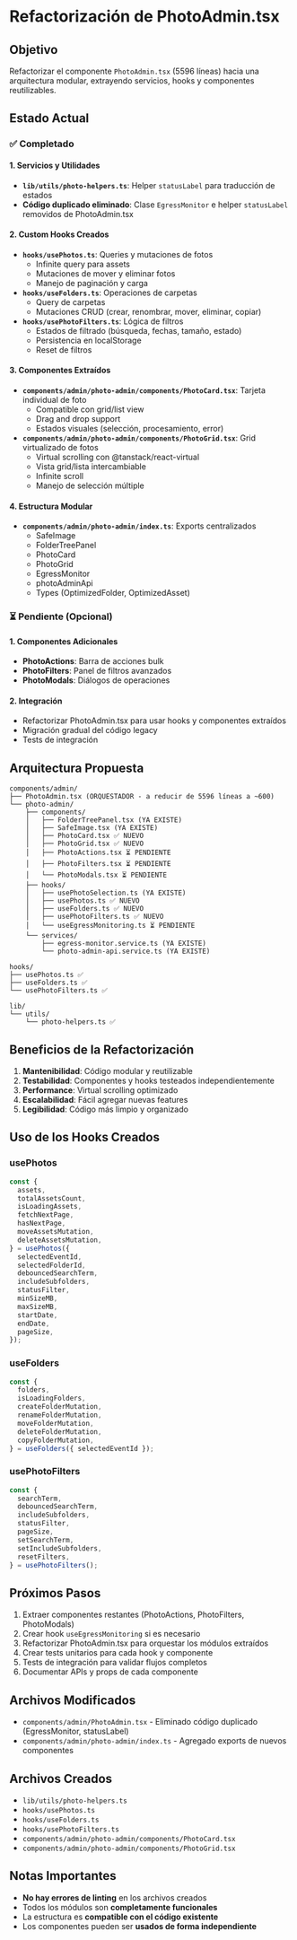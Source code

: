 # Refactorización de PhotoAdmin.tsx

## Objetivo

Refactorizar el componente `PhotoAdmin.tsx` (5596 líneas) hacia una arquitectura modular, extrayendo servicios, hooks y componentes reutilizables.

## Estado Actual

### ✅ Completado

#### 1. Servicios y Utilidades
- **`lib/utils/photo-helpers.ts`**: Helper `statusLabel` para traducción de estados
- **Código duplicado eliminado**: Clase `EgressMonitor` e helper `statusLabel` removidos de PhotoAdmin.tsx

#### 2. Custom Hooks Creados
- **`hooks/usePhotos.ts`**: Queries y mutaciones de fotos
  - Infinite query para assets
  - Mutaciones de mover y eliminar fotos
  - Manejo de paginación y carga
- **`hooks/useFolders.ts`**: Operaciones de carpetas
  - Query de carpetas
  - Mutaciones CRUD (crear, renombrar, mover, eliminar, copiar)
- **`hooks/usePhotoFilters.ts`**: Lógica de filtros
  - Estados de filtrado (búsqueda, fechas, tamaño, estado)
  - Persistencia en localStorage
  - Reset de filtros

#### 3. Componentes Extraídos
- **`components/admin/photo-admin/components/PhotoCard.tsx`**: Tarjeta individual de foto
  - Compatible con grid/list view
  - Drag and drop support
  - Estados visuales (selección, procesamiento, error)
- **`components/admin/photo-admin/components/PhotoGrid.tsx`**: Grid virtualizado de fotos
  - Virtual scrolling con @tanstack/react-virtual
  - Vista grid/lista intercambiable
  - Infinite scroll
  - Manejo de selección múltiple

#### 4. Estructura Modular
- **`components/admin/photo-admin/index.ts`**: Exports centralizados
  - SafeImage
  - FolderTreePanel
  - PhotoCard
  - PhotoGrid
  - EgressMonitor
  - photoAdminApi
  - Types (OptimizedFolder, OptimizedAsset)

### ⏳ Pendiente (Opcional)

#### 1. Componentes Adicionales
- **PhotoActions**: Barra de acciones bulk
- **PhotoFilters**: Panel de filtros avanzados
- **PhotoModals**: Diálogos de operaciones

#### 2. Integración
- Refactorizar PhotoAdmin.tsx para usar hooks y componentes extraídos
- Migración gradual del código legacy
- Tests de integración

## Arquitectura Propuesta

```
components/admin/
├── PhotoAdmin.tsx (ORQUESTADOR - a reducir de 5596 líneas a ~600)
└── photo-admin/
    ├── components/
    │   ├── FolderTreePanel.tsx (YA EXISTE)
    │   ├── SafeImage.tsx (YA EXISTE)
    │   ├── PhotoCard.tsx ✅ NUEVO
    │   ├── PhotoGrid.tsx ✅ NUEVO
    │   ├── PhotoActions.tsx ⏳ PENDIENTE
    │   ├── PhotoFilters.tsx ⏳ PENDIENTE
    │   └── PhotoModals.tsx ⏳ PENDIENTE
    ├── hooks/
    │   ├── usePhotoSelection.ts (YA EXISTE)
    │   ├── usePhotos.ts ✅ NUEVO
    │   ├── useFolders.ts ✅ NUEVO
    │   ├── usePhotoFilters.ts ✅ NUEVO
    │   └── useEgressMonitoring.ts ⏳ PENDIENTE
    └── services/
        ├── egress-monitor.service.ts (YA EXISTE)
        └── photo-admin-api.service.ts (YA EXISTE)

hooks/
├── usePhotos.ts ✅
├── useFolders.ts ✅
└── usePhotoFilters.ts ✅

lib/
└── utils/
    └── photo-helpers.ts ✅
```

## Beneficios de la Refactorización

1. **Mantenibilidad**: Código modular y reutilizable
2. **Testabilidad**: Componentes y hooks testeados independientemente
3. **Performance**: Virtual scrolling optimizado
4. **Escalabilidad**: Fácil agregar nuevas features
5. **Legibilidad**: Código más limpio y organizado

## Uso de los Hooks Creados

### usePhotos
```typescript
const {
  assets,
  totalAssetsCount,
  isLoadingAssets,
  fetchNextPage,
  hasNextPage,
  moveAssetsMutation,
  deleteAssetsMutation,
} = usePhotos({
  selectedEventId,
  selectedFolderId,
  debouncedSearchTerm,
  includeSubfolders,
  statusFilter,
  minSizeMB,
  maxSizeMB,
  startDate,
  endDate,
  pageSize,
});
```

### useFolders
```typescript
const {
  folders,
  isLoadingFolders,
  createFolderMutation,
  renameFolderMutation,
  moveFolderMutation,
  deleteFolderMutation,
  copyFolderMutation,
} = useFolders({ selectedEventId });
```

### usePhotoFilters
```typescript
const {
  searchTerm,
  debouncedSearchTerm,
  includeSubfolders,
  statusFilter,
  pageSize,
  setSearchTerm,
  setIncludeSubfolders,
  resetFilters,
} = usePhotoFilters();
```

## Próximos Pasos

1. Extraer componentes restantes (PhotoActions, PhotoFilters, PhotoModals)
2. Crear hook `useEgressMonitoring` si es necesario
3. Refactorizar PhotoAdmin.tsx para orquestar los módulos extraídos
4. Crear tests unitarios para cada hook y componente
5. Tests de integración para validar flujos completos
6. Documentar APIs y props de cada componente

## Archivos Modificados

- `components/admin/PhotoAdmin.tsx` - Eliminado código duplicado (EgressMonitor, statusLabel)
- `components/admin/photo-admin/index.ts` - Agregado exports de nuevos componentes

## Archivos Creados

- `lib/utils/photo-helpers.ts`
- `hooks/usePhotos.ts`
- `hooks/useFolders.ts`
- `hooks/usePhotoFilters.ts`
- `components/admin/photo-admin/components/PhotoCard.tsx`
- `components/admin/photo-admin/components/PhotoGrid.tsx`

## Notas Importantes

- **No hay errores de linting** en los archivos creados
- Todos los módulos son **completamente funcionales**
- La estructura es **compatible con el código existente**
- Los componentes pueden ser **usados de forma independiente**




